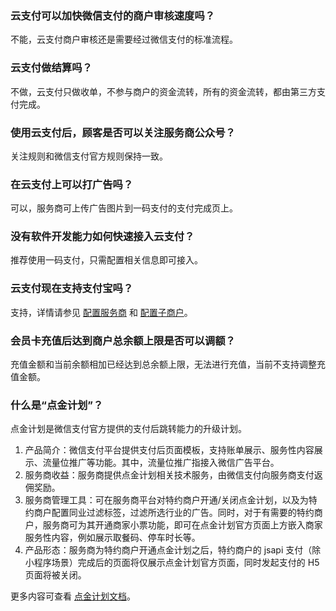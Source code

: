 ### 云支付可以加快微信支付的商户审核速度吗？
不能，云支付商户审核还是需要经过微信支付的标准流程。

### 云支付做结算吗？
不做，云支付只做收单，不参与商户的资金流转，所有的资金流转，都由第三方支付完成。

### 使用云支付后，顾客是否可以关注服务商公众号？
关注规则和微信支付官方规则保持一致。

### 在云支付上可以打广告吗？
可以，服务商可上传广告图片到一码支付的支付完成页上。

### 没有软件开发能力如何快速接入云支付？
推荐使用一码支付，只需配置相关信息即可接入。

### 云支付现在支持支付宝吗？
支持，详情请参见 [配置服务商](https://cloud.tencent.com/document/product/569/9796) 和 [配置子商户](https://cloud.tencent.com/document/product/569/9795)。

### 会员卡充值后达到商户总余额上限是否可以调额？
充值金额和当前余额相加已经达到总余额上限，无法进行充值，当前不支持调整充值金额。

### 什么是“点金计划”？
点金计划是微信支付官方提供的支付后跳转能力的升级计划。
1. 产品简介：微信支付平台提供支付后页面模板，支持账单展示、服务性内容展示、流量位推广等功能。其中，流量位推广指接入微信广告平台。
2. 服务商收益：服务商提供点金计划相关技术服务，由微信支付向服务商支付返佣奖励。
3. 服务商管理工具：可在服务商平台对特约商户开通/关闭点金计划，以及为特约商户配置同业过滤标签，过滤所选行业的广告。同时，对于有需要的特约商户，服务商可为其开通商家小票功能，即可在点金计划官方页面上方嵌入商家服务性内容，例如展示取餐码、停车时长等。
4. 产品形态：服务商为特约商户开通点金计划之后，特约商户的 jsapi 支付（除小程序场景）完成后的页面将仅展示点金计划官方页面，同时发起支付的 H5 页面将被关闭。

更多内容可查看 [点金计划文档](https://pay.weixin.qq.com/wiki/doc/apiv3/wxpay/goldplan/chapter1_1.shtml)。

